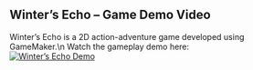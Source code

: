 ## Winter’s Echo – Game Demo Video
Winter’s Echo is a 2D action-adventure game developed using GameMaker.\n
Watch the gameplay demo here:  
[![Winter’s Echo Demo](https://img.youtube.com/vi/5tZ1tzOkDok/0.jpg)](https://youtu.be/5tZ1tzOkDok)
